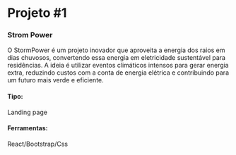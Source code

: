 # Projeto #1 
### Strom Power
O StormPower é um projeto inovador que aproveita a energia dos raios em dias chuvosos, convertendo essa energia em eletricidade sustentável para residências. A ideia é utilizar eventos climáticos intensos para gerar energia extra, reduzindo custos com a conta de energia elétrica e contribuindo para um futuro mais verde e eficiente.
#### Tipo:
Landing page
#### Ferramentas:
React/Bootstrap/Css
